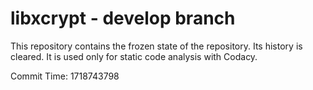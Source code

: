 # libxcrypt - develop branch

This repository contains the frozen state of the repository.
Its history is cleared. It is used only for static code
analysis with Codacy.

Commit Time: 1718743798